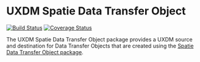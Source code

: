 # UXDM Spatie Data Transfer Object

[![Build Status](https://travis-ci.com/DivineOmega/uxdm-spatie-data-transfer-object.svg?branch=master)](https://travis-ci.com/DivineOmega/uxdm-spatie-data-transfer-object)
[![Coverage Status](https://coveralls.io/repos/github/DivineOmega/uxdm-spatie-data-transfer-object/badge.svg?branch=master)](https://coveralls.io/github/DivineOmega/uxdm-spatie-data-transfer-object?branch=master)

The UXDM Spatie Data Transfer Object package provides a UXDM source and destination for Data Transfer Objects
that are created using the [Spatie Data Transfer Object package](https://github.com/spatie/data-transfer-object).

